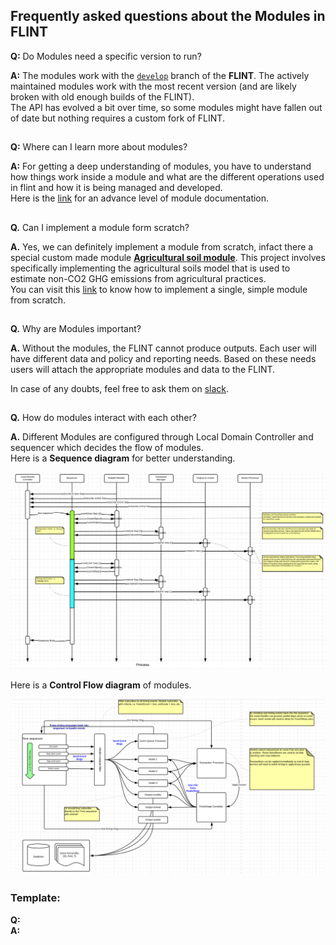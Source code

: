 ## Frequently asked questions about the Modules in FLINT


**Q:**  Do Modules need a specific version to run? 

**A:** The modules work with the [`develop`](https://github.com/moja-global/FLINT/tree/develop) branch of the **FLINT**. The actively maintained modules work with the most recent version (and are likely broken with old enough builds of the FLINT).  
The API has evolved a bit over time, so some modules might have fallen out of date but nothing requires a custom fork of FLINT.

##
**Q:** Where can I learn more about modules?

**A:** For getting a deep understanding of modules, you have to understand how things work inside a module and what are the different operations used in flint and how it is being managed and developed.  
Here is the [link](https://github.com/moja-global/FLINT.Modules.docs/blob/develop/modules.md) for an advance level of module documentation.
##

**Q.** Can I implement a module form scratch?

**A.** Yes, we can definitely implement a module from scratch, infact there a special custom made module [**Agricultural soil module**](https://github.com/moja-global/FLINT.Module.Agricultural_Soil_Model). This project involves specifically implementing the agricultural soils model that is used to estimate non-CO2 GHG emissions from agricultural practices.   
You can visit this [link](https://github.com/moja-global/FLINT.Modules.docs/blob/develop/modules.md#developing-modules) to know how to implement a single, simple module from scratch.


##
**Q.** Why are Modules important?

**A.** Without the modules, the FLINT cannot produce outputs. Each user will have different data and policy and reporting needs. Based on these needs users will attach the appropriate modules and data to the FLINT. 

In case of any doubts, feel free to ask them on [slack](https://join.slack.com/t/mojaglobal/shared_invite/zt-o6ta1ug0-rVLjAo460~d7JbZ~HpFFtw).

## 

**Q.** How do modules interact with each other?

**A.** Different Modules are configured through Local Domain Controller and sequencer which decides the flow of modules.   
Here is a **Sequence diagram** for better understanding.

![Modules-Interaction](assets/modules_interaction.png)    

Here is a **Control Flow diagram** of modules.

![ControlFlow](assets/control_flow.png)



### Template:   
**Q:**   
**A:**

##